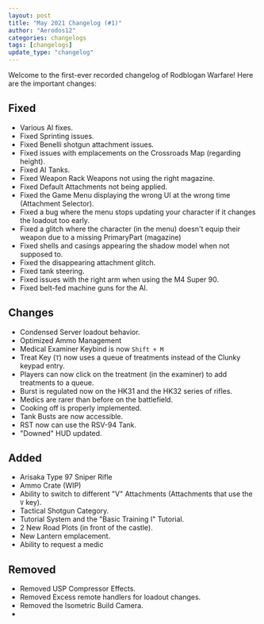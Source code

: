 ```yaml
---
layout: post
title: "May 2021 Changelog (#1)"
author: "Aerodos12"
categories: changelogs
tags: [changelogs]
update_type: "changelog"
---
```


Welcome to the first-ever recorded changelog of Rodblogan Warfare! Here are the important changes:

## Fixed

- Various AI fixes.
- Fixed Sprinting issues.
- Fixed Benelli shotgun attachment issues.
- Fixed issues with emplacements on the Crossroads Map (regarding height).
- Fixed AI Tanks.
- Fixed Weapon Rack Weapons not using the right magazine.
- Fixed Default Attachments not being applied.
- Fixed the Game Menu displaying the wrong UI at the wrong time (Attachment Selector).
- Fixed a bug where the menu stops updating your character if it changes the loadout too early.
- Fixed a glitch where the character (in the menu) doesn't equip their weapon due to a missing PrimaryPart (magazine)
- Fixed shells and casings appearing the shadow model when not supposed to.
- Fixed the disappearing attachment glitch.
- Fixed tank steering.
- Fixed issues with the right arm when using the M4 Super 90.
- Fixed belt-fed machine guns for the AI.

## Changes

- Condensed Server loadout behavior.
- Optimized Ammo Management
- Medical Examiner Keybind is now `Shift + M`
- Treat Key (`T`) now uses a queue of treatments instead of the Clunky keypad entry.
- Players can now click on the treatment (in the examiner) to add treatments to a queue.
- Burst is regulated now on the HK31 and the HK32 series of rifles.
- Medics are rarer than before on the battlefield.
- Cooking off is properly implemented.
- Tank Busts are now accessible.
- RST now can use the RSV-94 Tank.
- "Downed" HUD updated.

## Added

- Arisaka Type 97 Sniper Rifle
- Ammo Crate (WIP)
- Ability to switch to different "V" Attachments (Attachments that use the `V` key).
- Tactical Shotgun Category.
- Tutorial System and the "Basic Training I" Tutorial.
- 2 New Road Plots (in front of the castle).
- New Lantern emplacement.
- Ability to request a medic

## Removed

- Removed USP Compressor Effects.
- Removed Excess remote handlers for loadout changes.
- Removed the Isometric Build Camera.
- 
